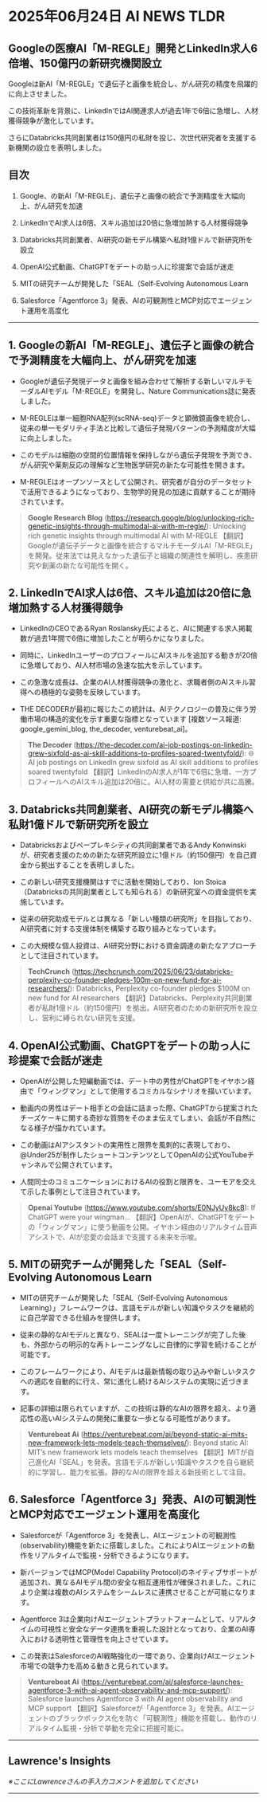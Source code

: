 # 2025年06月24日 AI NEWS TLDR

## Googleの医療AI「M-REGLE」開発とLinkedIn求人6倍増、150億円の新研究機関設立

Googleは新AI「M-REGLE」で遺伝子と画像を統合し、がん研究の精度を飛躍的に向上させました。

この技術革新を背景に、LinkedInではAI関連求人が過去1年で6倍に急増し、人材獲得競争が激化しています。

さらにDatabricks共同創業者は150億円の私財を投じ、次世代研究者を支援する新機関の設立を表明しました。

## 目次

1. Google、の新AI「M-REGLE」、遺伝子と画像の統合で予測精度を大幅向上、がん研究を加速

2. LinkedInでAI求人は6倍、スキル追加は20倍に急増加熱する人材獲得競争

3. Databricks共同創業者、AI研究の新モデル構築へ私財1億ドルで新研究所を設立

4. OpenAI公式動画、ChatGPTをデートの助っ人に珍提案で会話が迷走

5. MITの研究チームが開発した「SEAL（Self-Evolving Autonomous Learn

6. Salesforce「Agentforce 3」発表、AIの可観測性とMCP対応でエージェント運用を高度化

---

## 1. Googleの新AI「M-REGLE」、遺伝子と画像の統合で予測精度を大幅向上、がん研究を加速

- Googleが遺伝子発現データと画像を組み合わせて解析する新しいマルチモーダルAIモデル「M-REGLE」を開発し、Nature Communications誌に発表しました。

- M-REGLEは単一細胞RNA配列(scRNA-seq)データと顕微鏡画像を統合し、従来の単一モダリティ手法と比較して遺伝子発現パターンの予測精度が大幅に向上しました。

- このモデルは細胞の空間的位置情報を保持しながら遺伝子発現を予測でき、がん研究や薬剤反応の理解など生物医学研究の新たな可能性を開きます。

- M-REGLEはオープンソースとして公開され、研究者が自分のデータセットで活用できるようになっており、生物学的発見の加速に貢献することが期待されています。

> **Google Research Blog** (https://research.google/blog/unlocking-rich-genetic-insights-through-multimodal-ai-with-m-regle/): Unlocking rich genetic insights through multimodal AI with M-REGLE
> 【翻訳】Googleが遺伝子データと画像を統合するマルチモーダルAI「M-REGLE」を開発。従来法では見えなかった遺伝子と組織の関連性を解明し、疾患研究や創薬の新たな可能性を開く。

## 2. LinkedInでAI求人は6倍、スキル追加は20倍に急増加熱する人材獲得競争

- LinkedInのCEOであるRyan Roslansky氏によると、AIに関連する求人掲載数が過去1年間で6倍に増加したことが明らかになりました。

- 同時に、LinkedInユーザーのプロフィールにAIスキルを追加する動きが20倍に急増しており、AI人材市場の急速な拡大を示しています。

- この急激な成長は、企業のAI人材獲得競争の激化と、求職者側のAIスキル習得への積極的な姿勢を反映しています。

- THE DECODERが最初に報じたこの統計は、AIテクノロジーの普及に伴う労働市場の構造的変化を示す重要な指標となっています [複数ソース報道: google_gemini_blog, the_decoder, venturebeat_ai]。

> **The Decoder** (https://the-decoder.com/ai-job-postings-on-linkedin-grew-sixfold-as-ai-skill-additions-to-profiles-soared-twentyfold/): 🌐 AI job postings on LinkedIn grew sixfold as AI skill additions to profiles soared twentyfold
> 【翻訳】LinkedInのAI求人が1年で6倍に急増、一方プロフィールへのAIスキル追加は20倍に。AI人材の需要と供給が共に高騰。

## 3. Databricks共同創業者、AI研究の新モデル構築へ私財1億ドルで新研究所を設立

- Databricksおよびペープレキシティの共同創業者であるAndy Konwinskiが、研究者支援のための新たな研究所設立に1億ドル（約150億円）を自己資金から拠出することを表明しました。

- この新しい研究支援機関はすでに活動を開始しており、Ion Stoica（Databricksの共同創業者としても知られる）の新研究室への資金提供を実施しています。

- 従来の研究助成モデルとは異なる「新しい種類の研究所」を目指しており、AI研究者に対する支援体制を構築する取り組みとなっています。

- この大規模な個人投資は、AI研究分野における資金調達の新たなアプローチとして注目されています。

> **TechCrunch** (https://techcrunch.com/2025/06/23/databricks-perplexity-co-founder-pledges-100m-on-new-fund-for-ai-researchers/): Databricks, Perplexity co-founder pledges $100M on new fund for AI researchers
> 【翻訳】Databricks、Perplexity共同創業者が私財1億ドル（約150億円）を拠出。AI研究者のための新研究所を設立し、営利に縛られない研究を支援。

## 4. OpenAI公式動画、ChatGPTをデートの助っ人に珍提案で会話が迷走

- OpenAIが公開した短編動画では、デート中の男性がChatGPTをイヤホン経由で「ウィングマン」として使用するコミカルなシナリオを描いています。

- 動画内の男性はデート相手との会話に詰まった際、ChatGPTから提案されたチーズケーキに関する奇妙な質問をそのまま伝えてしまい、会話が不自然になる様子が描かれています。

- この動画はAIアシスタントの実用性と限界を風刺的に表現しており、@Under25が制作したショートコンテンツとしてOpenAIの公式YouTubeチャンネルで公開されています。

- 人間同士のコミュニケーションにおけるAIの役割と限界を、ユーモアを交えて示した事例として注目されています。

> **Openai Youtube** (https://www.youtube.com/shorts/E0NJyUy8kc8): If ChatGPT were your wingman…
> 【翻訳】OpenAIが、ChatGPTをデートの「ウィングマン」に使う動画を公開。イヤホン経由のリアルタイム音声アシストで、AIが恋愛の会話まで支援する未来を示唆。

## 5. MITの研究チームが開発した「SEAL（Self-Evolving Autonomous Learn

- MITの研究チームが開発した「SEAL（Self-Evolving Autonomous Learning）」フレームワークは、言語モデルが新しい知識やタスクを継続的に自己学習できる仕組みを提供します。

- 従来の静的なAIモデルと異なり、SEALは一度トレーニングが完了した後も、外部からの明示的な再トレーニングなしに自律的に学習を続けることが可能です。

- このフレームワークにより、AIモデルは最新情報の取り込みや新しいタスクへの適応を自動的に行え、常に進化し続けるAIシステムの実現に近づきます。

- 記事の詳細は限られていますが、この技術は静的なAIの限界を超え、より適応性の高いAIシステムの開発に重要な一歩となる可能性があります。

> **Venturebeat Ai** (https://venturebeat.com/ai/beyond-static-ai-mits-new-framework-lets-models-teach-themselves/): Beyond static AI: MIT’s new framework lets models teach themselves
> 【翻訳】MITが自己進化AI「SEAL」を発表。言語モデルが新しい知識やタスクを自ら継続的に学習し、能力を拡張。静的なAIの限界を超える新技術として注目。

## 6. Salesforce「Agentforce 3」発表、AIの可観測性とMCP対応でエージェント運用を高度化

- Salesforceが「Agentforce 3」を発表し、AIエージェントの可観測性(observability)機能を新たに搭載しました。これによりAIエージェントの動作をリアルタイムで監視・分析できるようになります。

- 新バージョンではMCP(Model Capability Protocol)のネイティブサポートが追加され、異なるAIモデル間の安全な相互運用性が確保されました。これにより企業は複数のAIシステムをシームレスに連携させることが可能になります。

- Agentforce 3は企業向けAIエージェントプラットフォームとして、リアルタイムの可視性と安全なデータ連携を重視した設計となっており、企業のAI導入における透明性と管理性を向上させています。

- この発表はSalesforceのAI戦略強化の一環であり、企業向けAIエージェント市場での競争力を高める動きと見られています。

> **Venturebeat Ai** (https://venturebeat.com/ai/salesforce-launches-agentforce-3-with-ai-agent-observability-and-mcp-support/): Salesforce launches Agentforce 3 with AI agent observability and MCP support
> 【翻訳】Salesforceが「Agentforce 3」を発表。AIエージェントのブラックボックス化を防ぐ「可観測性」機能を搭載し、動作のリアルタイム監視・分析で挙動を完全に把握可能に。

---

## Lawrence's Insights

*※ここにLawrenceさんの手入力コメントを追加してください*

---